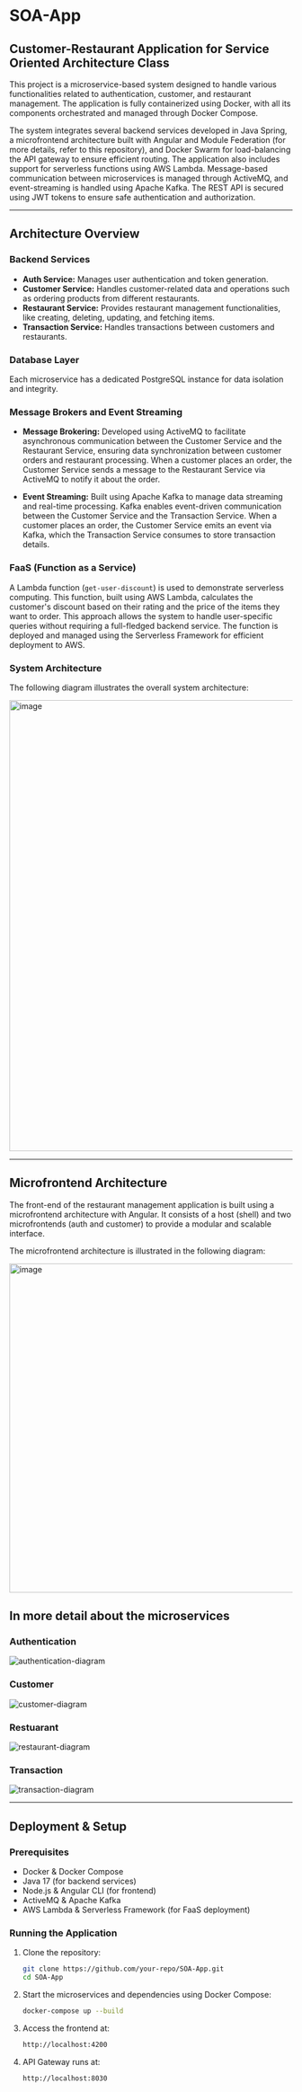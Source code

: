 # SOA-App

## Customer-Restaurant Application for Service Oriented Architecture Class

This project is a microservice-based system designed to handle various functionalities related to authentication, customer, and restaurant management. The application is fully containerized using Docker, with all its components orchestrated and managed through Docker Compose.

The system integrates several backend services developed in Java Spring, a microfrontend architecture built with Angular and Module Federation (for more details, refer to this repository), and Docker Swarm for load-balancing the API gateway to ensure efficient routing. The application also includes support for serverless functions using AWS Lambda. Message-based communication between microservices is managed through ActiveMQ, and event-streaming is handled using Apache Kafka. The REST API is secured using JWT tokens to ensure safe authentication and authorization.

---

## Architecture Overview

### Backend Services

- **Auth Service:** Manages user authentication and token generation.
- **Customer Service:** Handles customer-related data and operations such as ordering products from different restaurants.
- **Restaurant Service:** Provides restaurant management functionalities, like creating, deleting, updating, and fetching items.
- **Transaction Service:** Handles transactions between customers and restaurants.

### Database Layer

Each microservice has a dedicated PostgreSQL instance for data isolation and integrity.

### Message Brokers and Event Streaming

- **Message Brokering:** Developed using ActiveMQ to facilitate asynchronous communication between the Customer Service and the Restaurant Service, ensuring data synchronization between customer orders and restaurant processing. When a customer places an order, the Customer Service sends a message to the Restaurant Service via ActiveMQ to notify it about the order.

- **Event Streaming:** Built using Apache Kafka to manage data streaming and real-time processing. Kafka enables event-driven communication between the Customer Service and the Transaction Service. When a customer places an order, the Customer Service emits an event via Kafka, which the Transaction Service consumes to store transaction details.

### FaaS (Function as a Service)

A Lambda function (`get-user-discount`) is used to demonstrate serverless computing. This function, built using AWS Lambda, calculates the customer's discount based on their rating and the price of the items they want to order. This approach allows the system to handle user-specific queries without requiring a full-fledged backend service. The function is deployed and managed using the Serverless Framework for efficient deployment to AWS.

### System Architecture

The following diagram illustrates the overall system architecture:

<img width="803" alt="image" src="https://github.com/user-attachments/assets/4ec5d615-6412-474f-8941-4815ffbf5e05" />

---

## Microfrontend Architecture

The front-end of the restaurant management application is built using a microfrontend architecture with Angular. It consists of a host (shell) and two microfrontends (auth and customer) to provide a modular and scalable interface.

The microfrontend architecture is illustrated in the following diagram:

<img width="586" alt="image" src="https://github.com/user-attachments/assets/8fa90e4b-9cc0-4a2c-a46b-0293f444038b" />

## In more detail about the microservices
### Authentication
![authentication-diagram](https://github.com/user-attachments/assets/7cf9dddd-4602-43cf-8117-af688862ec68)

### Customer
![customer-diagram](https://github.com/user-attachments/assets/b292e1df-0c89-4527-a2f3-22d80bf97caa)

### Restuarant
![restaurant-diagram](https://github.com/user-attachments/assets/3417da85-9cce-441c-a0d0-8fe0a1d298ef)

### Transaction
![transaction-diagram](https://github.com/user-attachments/assets/b0c2522e-0b3a-41a0-af68-5e1bc019c35d)

---

## Deployment & Setup

### Prerequisites
- Docker & Docker Compose
- Java 17 (for backend services)
- Node.js & Angular CLI (for frontend)
- ActiveMQ & Apache Kafka
- AWS Lambda & Serverless Framework (for FaaS deployment)

### Running the Application

1. Clone the repository:
   ```sh
   git clone https://github.com/your-repo/SOA-App.git
   cd SOA-App
   ```

2. Start the microservices and dependencies using Docker Compose:
   ```sh
   docker-compose up --build
   ```

3. Access the frontend at:
   ```sh
   http://localhost:4200
   ```

4. API Gateway runs at:
   ```sh
   http://localhost:8030
   ```
